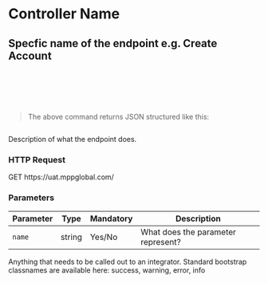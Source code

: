 # Controller Name

## Specfic name of the endpoint e.g. Create Account

```shell

```

```csharp

```

```java

```

```ruby

```

```python

```

```javascript

```

> The above command returns JSON structured like this:

```json

```

Description of what the endpoint does.

### HTTP Request

<div class="endpoint-cont">
<span class="endpoint-verb endpoint-verb-get">GET</span>
<span class="endpoint-path">https://uat.mppglobal.com/</span>
</div>

### Parameters

Parameter | Type | Mandatory | Description | 
--------- | ------- | ------- | ----------- |
`name` | string | Yes/No | What does the parameter represent?

<aside class="success">
Anything that needs to be called out to an integrator. Standard bootstrap classnames are available here: success, warning, error, info
</aside>
